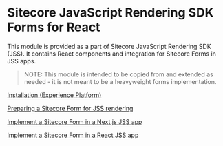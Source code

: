 # Sitecore JavaScript Rendering SDK Forms for React

This module is provided as a part of Sitecore JavaScript Rendering SDK (JSS). It contains React components and integration for Sitecore Forms in JSS apps.

> NOTE: This module is intended to be copied from and extended as needed - it is not meant to be a heavyweight forms implementation.
 
<!---
@TODO: Update to next version docs before release
-->
[Installation (Experience Platform)](https://doc.sitecore.com/xp/en/developers/hd/22/sitecore-headless-development/install-the-jss-forms-for-react-package-in-a-react-or-next-js-jss-app.html)

[Preparing a Sitecore Form for JSS rendering](https://doc.sitecore.com/xp/en/developers/hd/22/sitecore-headless-development/walkthrough--using-a-sitecore-form-in-jss-applications.html)

[Implement a Sitecore Form in a Next.js JSS app](https://doc.sitecore.com/xp/en/developers/hd/22/sitecore-headless-development/implement-a-sitecore-form-in-a-jss-next-js-app.html)

[Implement a Sitecore Form in a React JSS app](https://doc.sitecore.com/xp/en/developers/hd/22/sitecore-headless-development/implement-a-sitecore-form-in-a-jss-react-app.html)
